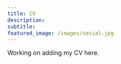 ```yaml
---
title: CV
description:
subtitle:
featured_image: /images/social.jpg
---
```

Working on adding my CV here.
